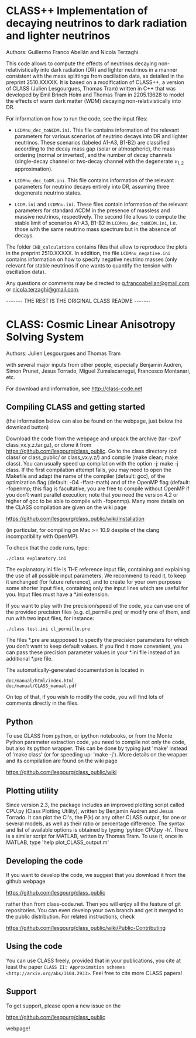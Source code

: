 CLASS++ Implementation of decaying neutrinos to dark radiation and lighter neutrinos
==============================================

Authors: Guillermo Franco Abellán and Nicola Terzaghi.

This code allows to compute the effects of neutrinos decaying non-relativistically into dark radiation (DR) and lighter neutrinos in a manner 
consistent with the mass splittings from oscillation data, as detailed in the preprint 2510.XXXXX. It is based on a modification of 
CLASS++, a version of CLASS (Julien Lesgourgues, Thomas Tram) written in C++ that was developed by Emil Brinch Holm and Thomas Tram in 
2205.13628 to model the effects of warm dark matter (WDM) decaying non-relativistically into DR.

For information on how to run the code, see the input files:

- `LCDMnu_dec_toNCDM.ini`. This file contains information of the relevant parameters for various scenarios of neutrino decays into DR and 
lighter neutrinos. These scenarios (labeled A1-A3, B1-B2) are classified according to the decay mass gap (solar or atmospheric), the mass ordering 
(normal or inverted), and the number of decay channels (single-decay channel or two-decay channel with the degenerate $\nu_{1,2}$ approximation).

- `LCDMnu_dec_toDR.ini`. This file contains information of the relevant parameters for neutrino decays entirely into DR, assuming three 
degenerate neutrino states. 

- `LCDM.ini` and `LCDMnu.ini`. These files contain information of the relevant parameters for standard $\Lambda$CDM in the presence of 
massless and massive neutrinos, respectively. The second file allows to compute the stable limit of scenarios A1-A3, B1-B2 in 
`LCDMnu_dec_toNCDM.ini`, i.e. those with the same neutrino mass spectrum but in the absence of decays.

The folder `CNB_calculations` contains files that allow to reproduce the plots in the preprint 2510.XXXXX. In addition, the file 
`LCDMnu_negative.ini` contains information on how to specify negative neutrino masses (only relevant for stable 
neutrinos if one wants to quantify the tension with oscillation data).

Any questions or comments may be directed to g.francoabellan@gmail.com or nicola.terzaghi@gmail.com.

------- THE REST IS THE ORIGINAL CLASS README -------

CLASS: Cosmic Linear Anisotropy Solving System 
==============================================

Authors: Julien Lesgourgues and Thomas Tram

with several major inputs from other people, especially Benjamin
Audren, Simon Prunet, Jesus Torrado, Miguel Zumalacarregui, Francesco
Montanari, etc.

For download and information, see http://class-code.net


Compiling CLASS and getting started
-----------------------------------

(the information below can also be found on the webpage, just below
the download button)

Download the code from the webpage and unpack the archive (tar -zxvf
class_vx.y.z.tar.gz), or clone it from
https://github.com/lesgourg/class_public. Go to the class directory
(cd class/ or class_public/ or class_vx.y.z/) and compile (make clean;
make class). You can usually speed up compilation with the option -j:
make -j class. If the first compilation attempt fails, you may need to
open the Makefile and adapt the name of the compiler (default: gcc),
of the optimization flag (default: -O4 -ffast-math) and of the OpenMP
flag (default: -fopenmp; this flag is facultative, you are free to
compile without OpenMP if you don't want parallel execution; note that
you need the version 4.2 or higher of gcc to be able to compile with
-fopenmp). Many more details on the CLASS compilation are given on the
wiki page

https://github.com/lesgourg/class_public/wiki/Installation

(in particular, for compiling on Mac >= 10.9 despite of the clang
incompatibility with OpenMP).

To check that the code runs, type:

    ./class explanatory.ini

The explanatory.ini file is THE reference input file, containing and
explaining the use of all possible input parameters. We recommend to
read it, to keep it unchanged (for future reference), and to create
for your own purposes some shorter input files, containing only the
input lines which are useful for you. Input files must have a *.ini
extension.

If you want to play with the precision/speed of the code, you can use
one of the provided precision files (e.g. cl_permille.pre) or modify
one of them, and run with two input files, for instance:

    ./class test.ini cl_permille.pre

The files *.pre are suppposed to specify the precision parameters for
which you don't want to keep default values. If you find it more
convenient, you can pass these precision parameter values in your *.ini
file instead of an additional *.pre file.

The automatically-generated documentation is located in

    doc/manual/html/index.html
    doc/manual/CLASS_manual.pdf

On top of that, if you wish to modify the code, you will find lots of
comments directly in the files.

Python
------

To use CLASS from python, or ipython notebooks, or from the Monte
Python parameter extraction code, you need to compile not only the
code, but also its python wrapper. This can be done by typing just
'make' instead of 'make class' (or for speeding up: 'make -j'). More
details on the wrapper and its compilation are found on the wiki page

https://github.com/lesgourg/class_public/wiki

Plotting utility
----------------

Since version 2.3, the package includes an improved plotting script
called CPU.py (Class Plotting Utility), written by Benjamin Audren and
Jesus Torrado. It can plot the Cl's, the P(k) or any other CLASS
output, for one or several models, as well as their ratio or percentage
difference. The syntax and list of available options is obtained by
typing 'pyhton CPU.py -h'. There is a similar script for MATLAB,
written by Thomas Tram. To use it, once in MATLAB, type 'help
plot_CLASS_output.m'

Developing the code
--------------------

If you want to develop the code, we suggest that you download it from
the github webpage

https://github.com/lesgourg/class_public

rather than from class-code.net. Then you will enjoy all the feature
of git repositories. You can even develop your own branch and get it
merged to the public distribution. For related instructions, check

https://github.com/lesgourg/class_public/wiki/Public-Contributing

Using the code
--------------

You can use CLASS freely, provided that in your publications, you cite
at least the paper `CLASS II: Approximation schemes <http://arxiv.org/abs/1104.2933>`. Feel free to cite more CLASS papers!

Support
-------

To get support, please open a new issue on the

https://github.com/lesgourg/class_public

webpage!
